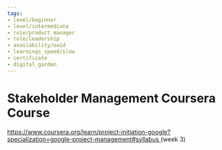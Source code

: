 ```yaml
---
tags: 
- level/beginner
- level/intermediate
- role/product manager
- role/leadership
- availability/oaid
- learnings_speed/slow
- certificate
- digital_garden
---
```



# Stakeholder Management Coursera Course
[https://www.coursera.org/learn/project-initiation-google?specialization=google-project-management#syllabus ](https://www.coursera.org/learn/project-initiation-google?specialization=google-project-management#syllabus )(week 3)